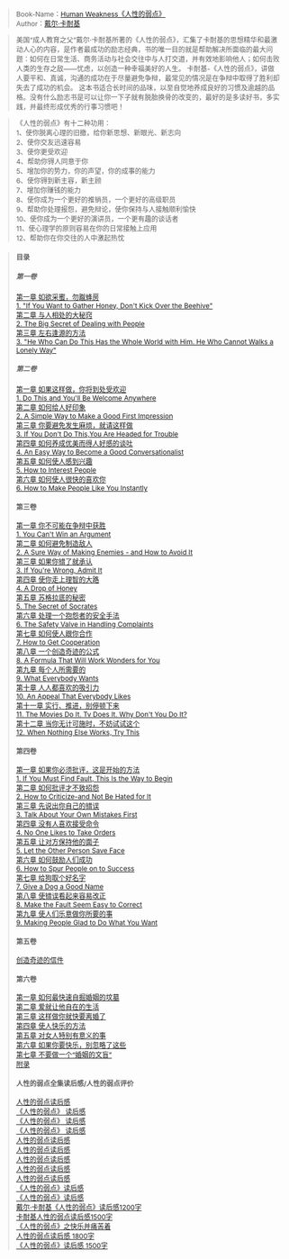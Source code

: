 <style scoped>
  .content{
    max-width: 1080px;
  }
  blockquote{
    font-size: 12px;
  }
</style>

>Book-Name：[Human Weakness《人性的弱点》]((http://www.renxingruodian.com/))<br/>
>Author：[戴尔·卡耐基](https://zh.wikipedia.org/wiki/%E6%88%B4%E5%B0%94%C2%B7%E5%8D%A1%E8%80%90%E5%9F%BA)

>美国“成人教育之父”戴尔·卡耐基所著的《人性的弱点》，汇集了卡耐基的思想精华和最激动人心的内容，是作者最成功的励志经典，书的唯一目的就是帮助解决所面临的最大问题：如何在日常生活、商务活动与社会交往中与人打交道，并有效地影响他人；如何击败人类的生存之敌——忧虑，以创造一种幸福美好的人生。 卡耐基-《人性的弱点》，讲做人要平和、真诚，沟通的成功在于尽量避免争辩，最常见的情况是在争辩中取得了胜利却失去了成功的机会。 这本书适合长时间的品味，以至自觉地养成良好的习惯及逾越的品格。没有什么励志书是可以让你一下子就有脱胎换骨的改变的，最好的是多读好书，多实践，并最终形成优秀的行事习惯吧！

>《人性的弱点》有十二种功用：<br/>
>1、使你脱离心理的旧撤，给你新思想、新眼光、新志向<br/>
>2、使你交友迅速容易<br/>
>3、使你更受欢迎<br/>
>4、帮助你锝人同意于你<br/>
>5、增加你的势力，你的声望，你的成事的能力<br/>
>6、使你锝到新主容，新主顾<br/>
>7、增加你赚钱的能力<br/>
>8、使你成为一个更好的推销员，一个更好的高级职员<br/>
>9、帮助你处理报怨，避免辩论，使你保持与人接触顺利愉快<br/>
>10、使你成为一个更好的演讲员，一个更有趣的谈话者<br/>
>11、使心理学的原则容易在你的日常接触上应用<br/>
>12、帮助你在你交往的人中激起热忱<br/>

>#### 目录<br/>
>##### 第一卷
>[第一章  如欲采蜜，勿蹴蜂房](http://www.renxingruodian.com/1/5.html)<br/>
>[1. "If You Want to Gather Honey, Don't Kick Over the Beehive"](http://www.renxingruodian.com/en/part1/163.html)<br/>
>[第二章 与人相处的大秘窍](http://www.renxingruodian.com/1/6.html)<br/>
>[2. The Big Secret of Dealing with People](http://www.renxingruodian.com/en/part1/164.html)<br/>
>[第三章 左右逢源的方法](http://www.renxingruodian.com/1/7.html)<br/>
>[3. "He Who Can Do This Has the Whole World with Him. He Who Cannot Walks a Lonely Way"](http://www.renxingruodian.com/en/part1/165.html)<br/>
>##### 第二卷
>[第一章 如果这样做，你将到处受欢迎](http://www.renxingruodian.com/2/8.html)<br/>
>[1. Do This and You'll Be Welcome Anywhere](http://www.renxingruodian.com/en/part2/166.html)<br/>
>[第二章 如何给人好印象](http://www.renxingruodian.com/2/9.html)<br/>
>[2. A Simple Way to Make a Good First Impression](http://www.renxingruodian.com/en/part2/167.html)<br/>
>[第三章 你要避免发生麻烦，就请这样做](http://www.renxingruodian.com/2/10.html)<br/>
>[3. If You Don't Do This,You Are Headed for Trouble](http://www.renxingruodian.com/en/part2/168.html)<br/>
>[第四章 如何养成优美而得人好感的谈吐](http://www.renxingruodian.com/2/11.html)<br/>
>[4. An Easy Way to Become a Good Conversationalist](http://www.renxingruodian.com/en/part2/169.html)<br/>
>[第五章 如何使人感到兴趣](http://www.renxingruodian.com/2/12.html)<br/>
>[5. How to Interest People](http://www.renxingruodian.com/en/part2/170.html)<br/>
>[第六章 如何使人很快的喜欢你](http://www.renxingruodian.com/2/13.html)<br/>
>[6. How to Make People Like You Instantly](http://www.renxingruodian.com/en/part2/171.html)<br/>
>#### 第三卷
>[第一章 你不可能在争辩中获胜](http://www.renxingruodian.com/3/14.html)<br/>
>[1. You Can't Win an Argument](http://www.renxingruodian.com/en/part3/172.html)<br/>
>[第二章 如何避免制造敌人](http://www.renxingruodian.com/3/15.html)<br/>
>[2. A Sure Way of Making Enemies - and How to Avoid It](http://www.renxingruodian.com/en/part3/173.html)<br/>
>[第三章 如果你错了就承认](http://www.renxingruodian.com/3/16.html)<br/>
>[3. If You're Wrong, Admit It](http://www.renxingruodian.com/en/part3/174.html)<br/>
>[第四章 使你走上理智的大路](http://www.renxingruodian.com/3/17.html)<br/>
>[4. A Drop of Honey](http://www.renxingruodian.com/en/part3/175.html)<br/>
>[第五章 苏格拉底的秘密](http://www.renxingruodian.com/3/18.html)<br/>
>[5. The Secret of Socrates](http://www.renxingruodian.com/en/part3/176.html)<br/>
>[第六章 处理一个抱怨者的安全手法](http://www.renxingruodian.com/3/19.html)<br/>
>[6. The Safety Valve in Handling Complaints](http://www.renxingruodian.com/en/part3/177.html)<br/>
>[第七章 如何使人跟你合作](http://www.renxingruodian.com/3/20.html)<br/>
>[7. How to Get Cooperation](http://www.renxingruodian.com/en/part3/178.html)<br/>
>[第八章 一个创造奇迹的公式](http://www.renxingruodian.com/3/21.html)<br/>
>[8. A Formula That Will Work Wonders for You](http://www.renxingruodian.com/en/part3/179.html)<br/>
>[第九章 每个人所需要的](http://www.renxingruodian.com/3/22.html)<br/>
>[9. What Everybody Wants](http://www.renxingruodian.com/en/part3/180.html)<br/>
>[第十章 人人都喜欢的吸引力](http://www.renxingruodian.com/3/23.html)<br/>
>[10. An Appeal That Everybody Likes](http://www.renxingruodian.com/en/part3/181.html)<br/>
>[第十一章 实行、推进，别停顿下来](http://www.renxingruodian.com/3/24.html)<br/>
>[11. The Movies Do It. Tv Does It. Why Don't You Do It?](http://www.renxingruodian.com/en/part3/182.html)<br/>
>[第十二章 当你无计可施时，不妨试试这个](http://www.renxingruodian.com/3/25.html)<br/>
>[12. When Nothing Else Works, Try This](http://www.renxingruodian.com/en/part3/183.html)<br/>
>#### 第四卷
>[第一章 如果你必须批评，这是开始的方法](http://www.renxingruodian.com/4/26.html)<br/>
>[1. If You Must Find Fault, This Is the Way to Begin](http://www.renxingruodian.com/en/part4/184.html)<br/>
>[第二章 如何批评才不致招怨](http://www.renxingruodian.com/4/27.html)<br/>
>[2. How to Criticize-and Not Be Hated for It](http://www.renxingruodian.com/en/part4/185.html)<br/>
>[第三章 先说出你自己的错误](http://www.renxingruodian.com/4/28.html)<br/>
>[3. Talk About Your Own Mistakes First](http://www.renxingruodian.com/en/part4/186.html)<br/>
>[第四章 没有人喜欢接受命令](http://www.renxingruodian.com/4/29.html)<br/>
>[4. No One Likes to Take Orders](http://www.renxingruodian.com/en/part4/187.html)<br/>
>[第五章 让对方保持他的面子](http://www.renxingruodian.com/4/30.html)<br/>
>[5. Let the Other Person Save Face](http://www.renxingruodian.com/en/part4/188.html)<br/>
>[第六章 如何鼓励人们成功](http://www.renxingruodian.com/4/31.html)<br/>
>[6. How to Spur People on to Success](http://www.renxingruodian.com/en/part4/189.html)<br/>
>[第七章 给狗取个好名字](http://www.renxingruodian.com/4/32.html)<br/>
>[7. Give a Dog a Good Name](http://www.renxingruodian.com/en/part4/190.html)<br/>
>[第八章 使错误看起来容易改正](http://www.renxingruodian.com/4/33.html)<br/>
>[8. Make the Fault Seem Easy to Correct](http://www.renxingruodian.com/en/part4/191.html)<br/>
>[第九章 使人们乐意做你所要的事](http://www.renxingruodian.com/4/34.html)<br/>
>[9. Making People Glad to Do What You Want](http://www.renxingruodian.com/en/part4/192.html)<br/>
>#### 第五卷
>[创造奇迹的信件](http://www.renxingruodian.com/5/35.html)<br/>
>#### 第六卷
>[第一章 如何最快速自掘婚姻的坟墓](http://www.renxingruodian.com/6/36.html)<br/>
>[第二章 爱就让他自在的生活](http://www.renxingruodian.com/6/37.html)<br/>
>[第三章 这样做你就快要离婚了](http://www.renxingruodian.com/6/38.html)<br/>
>[第四章 使人快乐的方法](http://www.renxingruodian.com/6/39.html)<br/>
>[第五章 对女人特别有意义的事](http://www.renxingruodian.com/6/40.html)<br/>
>[第六章 如果你要快乐，别忽略了这些](http://www.renxingruodian.com/6/41.html)<br/>
>[第七章 不要做一个“婚姻的文盲”](http://www.renxingruodian.com/6/42.html)<br/>
>[附录](http://www.renxingruodian.com/6/43.html)<br/>
>#### 人性的弱点全集读后感/人性的弱点评价
>[人性的弱点读后感](http://www.renxingruodian.com/duhougan/44.html)<br/>
>[《人性的弱点》 读后感](http://www.renxingruodian.com/duhougan/45.html)<br/>
>[《人性的弱点》 读后感](http://www.renxingruodian.com/duhougan/46.html)<br/>
>[《人性的弱点》 读后感](http://www.renxingruodian.com/duhougan/90.html)<br/>
>[人性的弱点读后感](http://www.renxingruodian.com/duhougan/47.html)<br/>
>[人性的弱点读后感](http://www.renxingruodian.com/duhougan/48.html)<br/>
>[人性的弱点读后感](http://www.renxingruodian.com/duhougan/49.html)<br/>
>[人性的弱点读后感](http://www.renxingruodian.com/duhougan/91.html)<br/>
>[人性的弱点读后感](http://www.renxingruodian.com/duhougan/92.html)<br/>
>[《人性的弱点》读后感](http://www.renxingruodian.com/duhougan/50.html)<br/>
>[《人性的弱点》读后感](http://www.renxingruodian.com/duhougan/51.html)<br/>
>[戴尔·卡耐基《人性的弱点》读后感1200字](http://www.renxingruodian.com/duhougan/52.html)<br/>
>[卡耐基人性的弱点读后感1500字](http://www.renxingruodian.com/duhougan/89.html)<br/>
>[《人性的弱点》之快乐并痛苦着](http://www.renxingruodian.com/duhougan/139.html)<br/>
>[人性的弱点读后感 1800字](http://www.renxingruodian.com/duhougan/157.html)<br/>
>[《人性的弱点》读后感 1500字](http://www.renxingruodian.com/duhougan/158.html)<br/>


